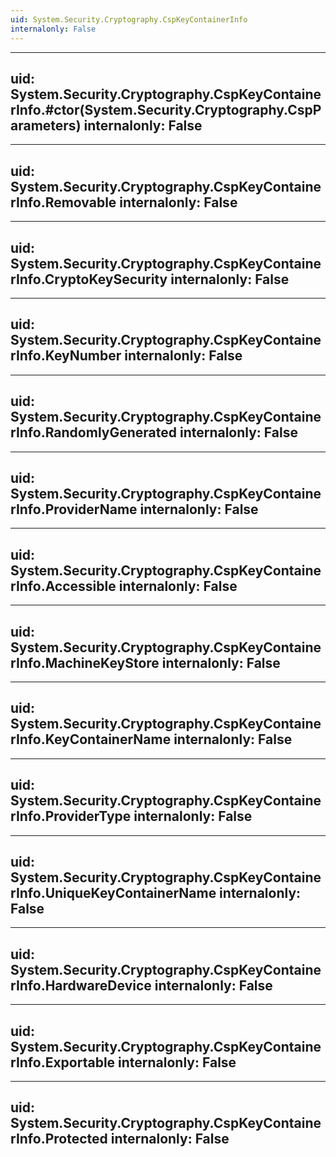 ```yaml
---
uid: System.Security.Cryptography.CspKeyContainerInfo
internalonly: False
---
```


---
uid: System.Security.Cryptography.CspKeyContainerInfo.#ctor(System.Security.Cryptography.CspParameters)
internalonly: False
---

---
uid: System.Security.Cryptography.CspKeyContainerInfo.Removable
internalonly: False
---

---
uid: System.Security.Cryptography.CspKeyContainerInfo.CryptoKeySecurity
internalonly: False
---

---
uid: System.Security.Cryptography.CspKeyContainerInfo.KeyNumber
internalonly: False
---

---
uid: System.Security.Cryptography.CspKeyContainerInfo.RandomlyGenerated
internalonly: False
---

---
uid: System.Security.Cryptography.CspKeyContainerInfo.ProviderName
internalonly: False
---

---
uid: System.Security.Cryptography.CspKeyContainerInfo.Accessible
internalonly: False
---

---
uid: System.Security.Cryptography.CspKeyContainerInfo.MachineKeyStore
internalonly: False
---

---
uid: System.Security.Cryptography.CspKeyContainerInfo.KeyContainerName
internalonly: False
---

---
uid: System.Security.Cryptography.CspKeyContainerInfo.ProviderType
internalonly: False
---

---
uid: System.Security.Cryptography.CspKeyContainerInfo.UniqueKeyContainerName
internalonly: False
---

---
uid: System.Security.Cryptography.CspKeyContainerInfo.HardwareDevice
internalonly: False
---

---
uid: System.Security.Cryptography.CspKeyContainerInfo.Exportable
internalonly: False
---

---
uid: System.Security.Cryptography.CspKeyContainerInfo.Protected
internalonly: False
---
